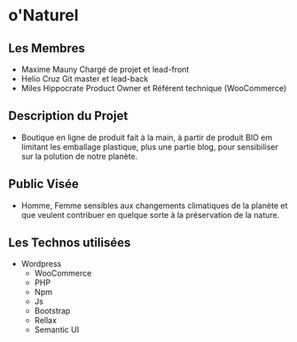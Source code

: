 
# o'Naturel

## Les Membres

- Maxime Mauny            Chargé de projet et lead-front
- Helio Cruz          Git master et lead-back   
- Miles Hippocrate    Product Owner et Référent technique (WooCommerce) 



## Description du Projet

-  Boutique en ligne de produit fait à la main, à partir de produit BIO em limitant
les emballage plastique, plus une partie blog, pour sensibiliser sur la polution
de notre planète.

##  Public Visée

- Homme, Femme sensibles aux changements climatiques de la planète et que
veulent contribuer en quelque sorte à la préservation de la nature.



##  Les Technos utilisées

- Wordpress
    - WooCommerce
    - PHP
    - Npm
    - Js
    - Bootstrap
    - Rellax
    - Semantic UI  
